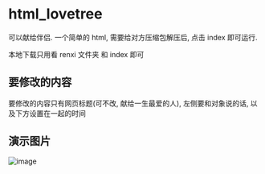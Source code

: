 # html_lovetree
可以献给伴侣. 一个简单的 html, 需要给对方压缩包解压后, 点击 index 即可运行.

本地下载只用看 renxi 文件夹 和 index 即可

## 要修改的内容
要修改的内容只有网页标题(可不改, 献给一生最爱的人), 左侧要和对象说的话, 以及下方设置在一起的时间

## 演示图片
![image](https://github.com/cryanskl/html_lovetree/blob/main/%E6%BC%94%E7%A4%BA%E5%9B%BE%E7%89%87.png)
